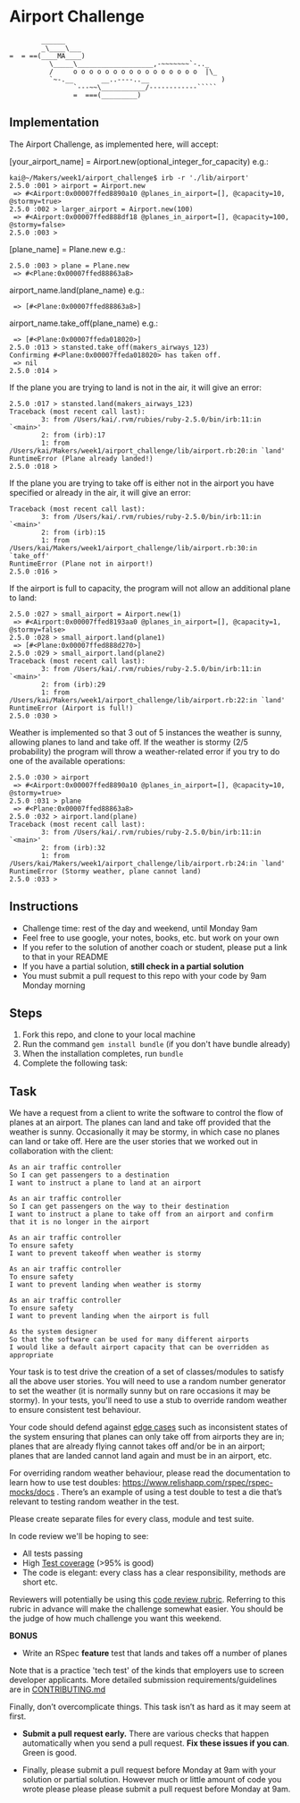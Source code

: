 Airport Challenge
=================

```
        ______
        _\____\___
=  = ==(____MA____)
          \_____\___________________,-~~~~~~~`-.._
          /     o o o o o o o o o o o o o o o o  |\_
          `~-.__       __..----..__                  )
                `---~~\___________/------------`````
                =  ===(_________)

```

Implementation
---------
The Airport Challenge, as implemented here, will accept:

[your_airport_name] = Airport.new(optional_integer_for_capacity)
e.g.:
```
kai@~/Makers/week1/airport_challenge$ irb -r './lib/airport'
2.5.0 :001 > airport = Airport.new
 => #<Airport:0x00007ffed8890a10 @planes_in_airport=[], @capacity=10, @stormy=true>
2.5.0 :002 > larger_airport = Airport.new(100)
 => #<Airport:0x00007ffed888df18 @planes_in_airport=[], @capacity=100, @stormy=false>
2.5.0 :003 >
```
[plane_name] = Plane.new
e.g.:
```
2.5.0 :003 > plane = Plane.new
 => #<Plane:0x00007ffed88863a8>
 ```
airport_name.land(plane_name)
e.g.:
```2.5.0 :008 > airport_to_land_to.land(plane)
 => [#<Plane:0x00007ffed88863a8>]
 ```

airport_name.take_off(plane_name)
e.g.:
```2.5.0 :012 > stansted.land(makers_airways_123)
 => [#<Plane:0x00007ffeda018020>]
2.5.0 :013 > stansted.take_off(makers_airways_123)
Confirming #<Plane:0x00007ffeda018020> has taken off.
 => nil
2.5.0 :014 >
```
If the plane you are trying to land is not in the air, it will give an error:
```
2.5.0 :017 > stansted.land(makers_airways_123)
Traceback (most recent call last):
        3: from /Users/kai/.rvm/rubies/ruby-2.5.0/bin/irb:11:in `<main>'
        2: from (irb):17
        1: from /Users/kai/Makers/week1/airport_challenge/lib/airport.rb:20:in `land'
RuntimeError (Plane already landed!)
2.5.0 :018 >
```

If the plane you are trying to take off is either not in the airport you have specified or already in the air, it will give an error:
```2.5.0 :015 > stansted.take_off(plane)
Traceback (most recent call last):
        3: from /Users/kai/.rvm/rubies/ruby-2.5.0/bin/irb:11:in `<main>'
        2: from (irb):15
        1: from /Users/kai/Makers/week1/airport_challenge/lib/airport.rb:30:in `take_off'
RuntimeError (Plane not in airport!)
2.5.0 :016 >
```
If the airport is full to capacity, the program will not allow an additional plane to land:
```
2.5.0 :027 > small_airport = Airport.new(1)
 => #<Airport:0x00007ffed8193aa0 @planes_in_airport=[], @capacity=1, @stormy=false>
2.5.0 :028 > small_airport.land(plane1)
 => [#<Plane:0x00007ffed888d270>]
2.5.0 :029 > small_airport.land(plane2)
Traceback (most recent call last):
        3: from /Users/kai/.rvm/rubies/ruby-2.5.0/bin/irb:11:in `<main>'
        2: from (irb):29
        1: from /Users/kai/Makers/week1/airport_challenge/lib/airport.rb:22:in `land'
RuntimeError (Airport is full!)
2.5.0 :030 >
```

Weather is implemented so that 3 out of 5 instances the weather is sunny, allowing planes to land and take off. If the weather is stormy (2/5 probability) the program will throw a weather-related error if you try to do one of the available operations:
```
2.5.0 :030 > airport
 => #<Airport:0x00007ffed8890a10 @planes_in_airport=[], @capacity=10, @stormy=true>
2.5.0 :031 > plane
 => #<Plane:0x00007ffed88863a8>
2.5.0 :032 > airport.land(plane)
Traceback (most recent call last):
        3: from /Users/kai/.rvm/rubies/ruby-2.5.0/bin/irb:11:in `<main>'
        2: from (irb):32
        1: from /Users/kai/Makers/week1/airport_challenge/lib/airport.rb:24:in `land'
RuntimeError (Stormy weather, plane cannot land)
2.5.0 :033 >
```


Instructions
---------

* Challenge time: rest of the day and weekend, until Monday 9am
* Feel free to use google, your notes, books, etc. but work on your own
* If you refer to the solution of another coach or student, please put a link to that in your README
* If you have a partial solution, **still check in a partial solution**
* You must submit a pull request to this repo with your code by 9am Monday morning

Steps
-------

1. Fork this repo, and clone to your local machine
2. Run the command `gem install bundle` (if you don't have bundle already)
3. When the installation completes, run `bundle`
4. Complete the following task:

Task
-----

We have a request from a client to write the software to control the flow of planes at an airport. The planes can land and take off provided that the weather is sunny. Occasionally it may be stormy, in which case no planes can land or take off.  Here are the user stories that we worked out in collaboration with the client:

```
As an air traffic controller
So I can get passengers to a destination
I want to instruct a plane to land at an airport

As an air traffic controller
So I can get passengers on the way to their destination
I want to instruct a plane to take off from an airport and confirm that it is no longer in the airport

As an air traffic controller
To ensure safety
I want to prevent takeoff when weather is stormy

As an air traffic controller
To ensure safety
I want to prevent landing when weather is stormy

As an air traffic controller
To ensure safety
I want to prevent landing when the airport is full

As the system designer
So that the software can be used for many different airports
I would like a default airport capacity that can be overridden as appropriate
```

Your task is to test drive the creation of a set of classes/modules to satisfy all the above user stories. You will need to use a random number generator to set the weather (it is normally sunny but on rare occasions it may be stormy). In your tests, you'll need to use a stub to override random weather to ensure consistent test behaviour.

Your code should defend against [edge cases](http://programmers.stackexchange.com/questions/125587/what-are-the-difference-between-an-edge-case-a-corner-case-a-base-case-and-a-b) such as inconsistent states of the system ensuring that planes can only take off from airports they are in; planes that are already flying cannot takes off and/or be in an airport; planes that are landed cannot land again and must be in an airport, etc.

For overriding random weather behaviour, please read the documentation to learn how to use test doubles: https://www.relishapp.com/rspec/rspec-mocks/docs . There’s an example of using a test double to test a die that’s relevant to testing random weather in the test.

Please create separate files for every class, module and test suite.

In code review we'll be hoping to see:

* All tests passing
* High [Test coverage](https://github.com/makersacademy/course/blob/master/pills/test_coverage.md) (>95% is good)
* The code is elegant: every class has a clear responsibility, methods are short etc.

Reviewers will potentially be using this [code review rubric](docs/review.md).  Referring to this rubric in advance will make the challenge somewhat easier.  You should be the judge of how much challenge you want this weekend.

**BONUS**

* Write an RSpec **feature** test that lands and takes off a number of planes

Note that is a practice 'tech test' of the kinds that employers use to screen developer applicants.  More detailed submission requirements/guidelines are in [CONTRIBUTING.md](CONTRIBUTING.md)

Finally, don’t overcomplicate things. This task isn’t as hard as it may seem at first.

* **Submit a pull request early.**  There are various checks that happen automatically when you send a pull request.  **Fix these issues if you can**.  Green is good.

* Finally, please submit a pull request before Monday at 9am with your solution or partial solution.  However much or little amount of code you wrote please please please submit a pull request before Monday at 9am.
